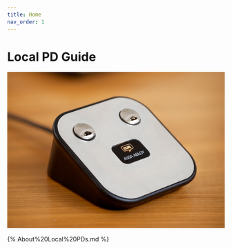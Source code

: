```yaml
---
title: Home
nav_order: 1
---
```

# Local PD Guide
![](./img/Local%20PD%20Photo.png)

{% About%20Local%20PDs.md %}

